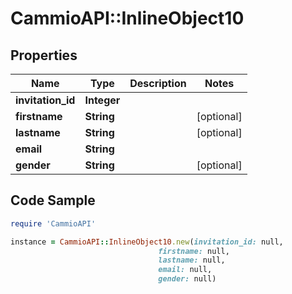# CammioAPI::InlineObject10

## Properties

Name | Type | Description | Notes
------------ | ------------- | ------------- | -------------
**invitation_id** | **Integer** |  | 
**firstname** | **String** |  | [optional] 
**lastname** | **String** |  | [optional] 
**email** | **String** |  | 
**gender** | **String** |  | [optional] 

## Code Sample

```ruby
require 'CammioAPI'

instance = CammioAPI::InlineObject10.new(invitation_id: null,
                                 firstname: null,
                                 lastname: null,
                                 email: null,
                                 gender: null)
```


